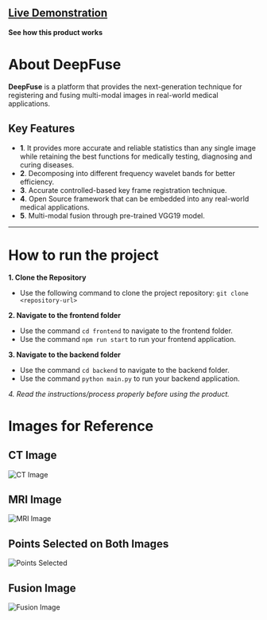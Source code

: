 ## [Live Demonstration](https://www.loom.com/share/92a9a92958354d278b89b57373503f95?sid=8631f864-301d-4d75-980b-9a232a2005d5)
**See how this product works**


# About DeepFuse
**DeepFuse** is a platform that provides the next-generation technique for registering and fusing multi-modal images in real-world medical applications. 

## Key Features
- **1**. It provides more accurate and reliable statistics than any single image while retaining the best functions for medically testing, diagnosing and curing diseases.
- **2**. Decomposing into different frequency wavelet bands for better efficiency.
- **3**. Accurate controlled-based key frame registration technique.
- **4**. Open Source framework that can be embedded into any real-world medical applications.
- **5**. Multi-modal fusion through pre-trained VGG19 model.

-----

# How to run the project

**1. Clone the Repository**

- Use the following command to clone the project repository: ```git clone <repository-url>```

**2. Navigate to the frontend folder**

- Use the command ```cd frontend``` to navigate to the frontend folder.
- Use the command ```npm run start``` to run your frontend application.

**3. Navigate to the backend folder**

- Use the command ```cd backend``` to navigate to the backend folder.
- Use the command ```python main.py``` to run your backend application.

*4. Read the instructions/process properly before using the product.*


# Images for Reference

## CT Image  
![CT Image](https://github.com/user-attachments/assets/e1274cfa-13cf-4b09-8433-5b7b0001672a)  

## MRI Image  
![MRI Image](https://github.com/user-attachments/assets/69422062-5fc5-4764-8c17-8980d9cb4cfb)  

## Points Selected on Both Images  
![Points Selected](https://github.com/user-attachments/assets/03f78d74-f8d6-4df2-8766-94537bbcd837)  

## Fusion Image  
![Fusion Image](https://github.com/user-attachments/assets/5c8c3bf5-6a62-47d2-9842-257a40bc2e3a)  













